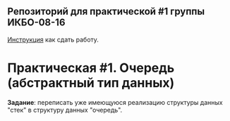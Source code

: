 ## Репозиторий для практической #1 группы ИКБО-08-16 ##

[Инструкция](http://lab.mtudev.ru/pull-request.html) как сдать работу.

# Практическая #1. Очередь (абстрактный тип данных) #

**Задание**: переписать уже имеющуюся реализацию структуры данных "стек" в структуру данных "очередь".
